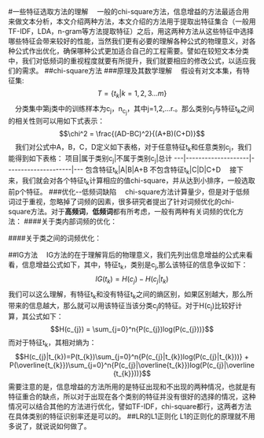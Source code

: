 #一些特征选取方法的理解
&emsp;一般的chi-square方法，信息增益的方法最适合用来做文本分析，本文介绍两种方法，本文介绍的方法用于提取出特征集合（一般用TF-IDF，LDA，n-gram等方法提取特征）之后，用这两种方法从这些特征中选择哪些特征会带来较好的性能，当然我们更有必要的理解各种公式的物理意义，对各种公式作出优化，确保哪种公式更加适合自己的工程需要。譬如在较短文本分类中，我们对低频词的重视程度就要有所提升，我们就要相应的修改公式，以适应我们的需求。
##chi-square方法
###原理及其数学理解
&emsp;假设有对文本集，有特征集:
$$T =\{t_{k}|k = 1,2,3 ... m\}$$
&emsp;分类集中第j类中的训练样本为c<sub>j</sub>，n<sub>c<sub>j</sub></sub>，其中j=1,2,...r.。那么类别c<sub>j</sub>与特征t<sub>k</sub>之间的相关性则可以用如下式表示：
$$\chi^2 = \frac{(AD-BC)^2}{(A+B)(C+D)}$$
&emsp;我们对公式中A，B，C，D定义如下表格，对于任意特征t<sub>k</sub>和任意类别c<sub>j</sub>，我们能得到如下表格：
项目|属于类别c<sub>j</sub>|不属于类别c<sub>j</sub>|总计
---|--------------------|---------------------|---
包含特征t<sub>k</sub>|A|B|A+B
不包含特征t<sub>k</sub>|C|D|C+D
&emsp;接下来，我们就会对各个特征t<sub>k</sub>计算相应的值chi-square，并从达到小排序，一般选取前p个特征。
###优化--低频词缺陷
&emsp;chi-square方法计算量少，但是对于低频词过于重视，忽略掉了词频的因素，很多研究者提出了针对词频优化的chi-square方法。对于**高频词**，**低频词**都有所考虑，一般有两种有关词频的优化方法：
####关于类内部词频的优化：

####关于类之间的词频优化：

##IG方法
&emsp;IG方法的在于理解背后的物理意义，我们先列出信息增益的公式来看看，信息增益公式如下，其中，特征t<sub>k</sub>，类别是c<sub>j</sub>,那么该特征的信息争议如下：
$$IG(t_{k}) = H(c_{j}) - H(c_{j}|t_{k})$$
我们可以这么理解，有特征t<sub>k</sub>和没有特征t<sub>k</sub>之间的熵区别，如果区别越大，那么所带来的信息越大，那么就可以用该特征当该分类c<sub>j</sub>的特征。对于H(c<sub>j</sub>)比较好计算，其公式如下：
$$H(c_{j}) = \sum_{j=0}^n{P(c_{j})log(P(c_{j}))}$$
而对于特征t<sub>k</sub>，其相对熵为：
$$H(c_{j}|t_{k})=P(t_{k})\sum_{j=0}^n{P(c_{j}|t_{k})log(P(c_{j}|t_{k}))} + P(\overline{t_{k}})\sum_{j=0}^n{P(c_{j}|\overline{t_{k}})log(P(c_{j}|\overline{t_{k}}))}$$
需要注意的是，信息增益的方法所用的是特征出现和不出现的两种情况，也就是有特征重合的缺点，所以对于出现在各个类别的特征并没有很好的选择的情况，这种情况可以结合其他的方法进行优化，譬如TF-IDF，chi-square都行，这两者方法在具体类别的特征识别率还是可以的。
##LR的L1正则化
L1的正则化的原理就不用多说了，就说说如何做了。